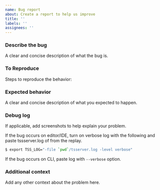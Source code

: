 ```yaml
---
name: Bug report
about: Create a report to help us improve
title: ''
labels: ''
assignees: ''
---
```


### Describe the bug

A clear and concise description of what the bug is.

### To Reproduce

Steps to reproduce the behavior:

### Expected behavior

A clear and concise description of what you expected to happen.

### Debug log

If applicable, add screenshots to help explain your problem.

If the bug occurs on editor/IDE, turn on verbose log with the following and paste tssserver.log of from the replay.

```sh
$ export TSS_LOG="-file `pwd`/tsserver.log -level verbose"
```

If the bug occurs on CLI, paste log with `--verbose` option.

### Additional context

Add any other context about the problem here.
